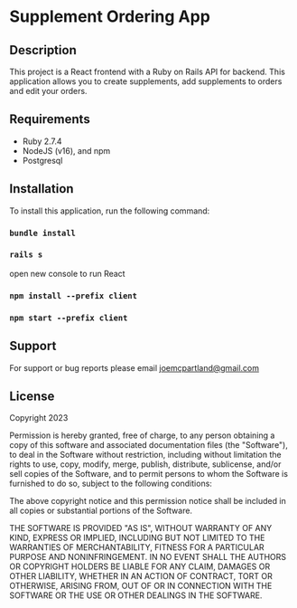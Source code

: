 # Supplement Ordering App

## Description

This project is a React frontend with a Ruby on Rails API for backend. This application allows you to create supplements, add supplements to orders and edit your orders.

## Requirements

- Ruby 2.7.4
- NodeJS (v16), and npm
- Postgresql


## Installation
To install this application, run the following command:

### `bundle install`
### `rails s`

open new console to run React
### `npm install --prefix client`
### `npm start --prefix client`


## Support
For support or bug reports please email joemcpartland@gmail.com

## License
Copyright 2023

Permission is hereby granted, free of charge, to any person obtaining a copy of this software and associated documentation files (the "Software"), to deal in the Software without restriction, including without limitation the rights to use, copy, modify, merge, publish, distribute, sublicense, and/or sell copies of the Software, and to permit persons to whom the Software is furnished to do so, subject to the following conditions:

The above copyright notice and this permission notice shall be included in all copies or substantial portions of the Software.

THE SOFTWARE IS PROVIDED "AS IS", WITHOUT WARRANTY OF ANY KIND, EXPRESS OR IMPLIED, INCLUDING BUT NOT LIMITED TO THE WARRANTIES OF MERCHANTABILITY, FITNESS FOR A PARTICULAR PURPOSE AND NONINFRINGEMENT. IN NO EVENT SHALL THE AUTHORS OR COPYRIGHT HOLDERS BE LIABLE FOR ANY CLAIM, DAMAGES OR OTHER LIABILITY, WHETHER IN AN ACTION OF CONTRACT, TORT OR OTHERWISE, ARISING FROM, OUT OF OR IN CONNECTION WITH THE SOFTWARE OR THE USE OR OTHER DEALINGS IN THE SOFTWARE.
